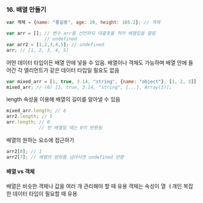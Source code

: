 ### 16. 배열 만들기



```javascript
var 객체 = {name: "홍길동", age: 20, height: 185.2}; // 객체
```



```javascript
var arr = []; // 변수 arr을 선언하되 대괄호를 적어 배열임을 알림
			  // undefined
var arr2 = [1,2,3,4,5]; // undefined
arr; // [1, 2, 3, 4, 5]
```



어떤 데이터 타입이든 배열 안에 넣을 수 있음. 배열이나 객체도 가능하며 배열 안에 들어간 각 엘리먼트가 같은 데이터 타입일 필요도 없음

```javascript
var mixed_arr = [1, true, 3.14, "string", {name: "object"}, [1, 2, 3]]; // 배열 정의
mixed_arr; // (6) [1, true, 3.14, "string", {...}, Array(3)];
```



length 속성을 이용해 배열의 길이를 알아낼 수 있음

```javascript
mixed_arr.length; // 6
arr2.length; // 5
arr.length; // 0
			// 빈 배열일 때는 0이 반환됨
```



배열의 원하는 요소에 접근하기

```javascript
arr2[0]; // 1
arr2[7]; // 배열의 범위를 넘어서면 undefined 반환
```



#### 배열 vs 객체

배열은 비슷한 객체나 값을 여러 개 관리해야 할 때 유용 객체는 속성이 열 ㅓ개인 복잡한 데이터 타입이 필요할 때 유용